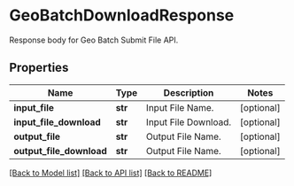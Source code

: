 # GeoBatchDownloadResponse

Response body for Geo Batch Submit File API.
## Properties
Name | Type | Description | Notes
------------ | ------------- | ------------- | -------------
**input_file** | **str** | Input File Name. | [optional] 
**input_file_download** | **str** | Input File Download. | [optional] 
**output_file** | **str** | Output File Name. | [optional] 
**output_file_download** | **str** | Output File Name. | [optional] 

[[Back to Model list]](../README.md#documentation-for-models) [[Back to API list]](../README.md#documentation-for-api-endpoints) [[Back to README]](../README.md)


